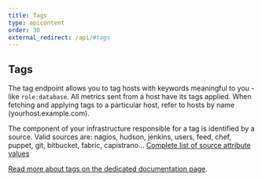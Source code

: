 ```yaml
---
title: Tags
type: apicontent
order: 30
external_redirect: /api/#tags
---
```


## Tags
The tag endpoint allows you to tag hosts with keywords meaningful to you - like `role:database`.
All metrics sent from a host have its tags applied. When fetching and applying tags to a particular host, refer to hosts by name (yourhost.example.com).

The component of your infrastructure responsible for a tag is identified by a source. Valid sources are: nagios, hudson, jenkins, users, feed, chef, puppet, git, bitbucket, fabric, capistrano... [Complete list of source attribute values][1]

[Read more about tags on the dedicated documentation page][2].

[1]: /integrations/faq/list-of-api-source-attribute-value
[2]: /tagging
